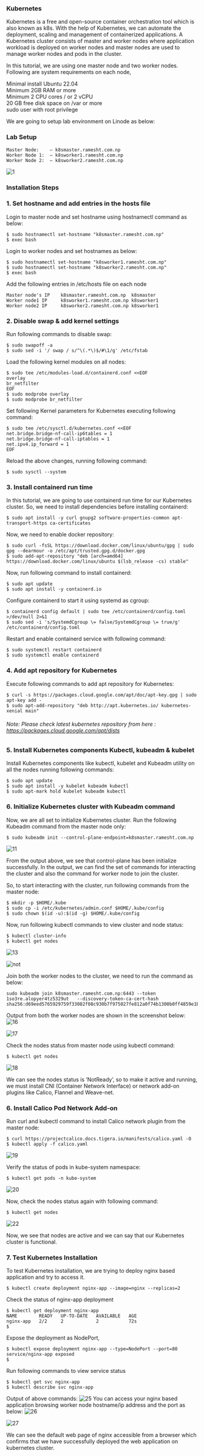 ### Kubernetes
Kubernetes is a free and open-source container orchestration tool which is also known as k8s. With the help of Kubernetes, we can automate the deployment, scaling and management of containerized applications.
A Kubernetes cluster consists of master and worker nodes where application workload is deployed on worker nodes and master nodes are used to manage worker nodes and pods in the cluster.

In this tutorial, we are using one master node and two worker nodes. Following are system requirements on each node,

Minimal install Ubuntu 22.04 <br>
Minimum 2GB RAM or more <br>
Minimum 2 CPU cores / or 2 vCPU <br>
20 GB free disk space on /var or more <br>
sudo user with root privilege <br>

We are going to setup lab environment on Linode as below:
### Lab Setup
```
Master Node:    – k8smaster.ramesht.com.np 
Worker Node 1:  – k8sworker1.ramesht.com.np 
Worker Node 2:  – k8sworker2.ramesht.com.np 
```
![1](https://user-images.githubusercontent.com/11027110/204564852-2f3dd4e6-6fbc-433f-8e40-5087fb283333.jpg)

### Installation Steps

### 1. Set hostname and add entries in the hosts file
Login to master node and set hostname using hostnamectl command as below:
```
$ sudo hostnamectl set-hostname "k8smaster.ramesht.com.np"
$ exec bash
```
Login to worker nodes and set hostnames as below:
```
$ sudo hostnamectl set-hostname "k8sworker1.ramesht.com.np"
$ sudo hostnamectl set-hostname "k8sworker2.ramesht.com.np"
$ exec bash
```
Add the following entries in /etc/hosts file on each node
```
Master node's IP    k8smaster.ramesht.com.np  k8smaster 
Worker node1 IP     k8sworker1.ramesht.com.np k8sworker1 
Worker node2 IP     k8sworker2.ramesht.com.np k8sworker1 
```

### 2. Disable swap & add kernel settings
Run following commands to disable swap:
```
$ sudo swapoff -a
$ sudo sed -i '/ swap / s/^\(.*\)$/#\1/g' /etc/fstab
```
Load the following kernel modules on all nodes:
```
$ sudo tee /etc/modules-load.d/containerd.conf <<EOF
overlay
br_netfilter
EOF
$ sudo modprobe overlay
$ sudo modprobe br_netfilter
```

Set following Kernel parameters for Kubernetes executing following command:
```
$ sudo tee /etc/sysctl.d/kubernetes.conf <<EOF
net.bridge.bridge-nf-call-ip6tables = 1
net.bridge.bridge-nf-call-iptables = 1
net.ipv4.ip_forward = 1
EOF 
```
Reload the above changes, running following command:
```
$ sudo sysctl --system
```

### 3. Install containerd run time

In this tutorial, we are going to use containerd run time for our Kubernetes cluster. So, we need to install dependencies before installing containerd:
```
$ sudo apt install -y curl gnupg2 software-properties-common apt-transport-https ca-certificates
```
Now, we need to enable docker repository:

```
$ sudo curl -fsSL https://download.docker.com/linux/ubuntu/gpg | sudo gpg --dearmour -o /etc/apt/trusted.gpg.d/docker.gpg
$ sudo add-apt-repository "deb [arch=amd64] https://download.docker.com/linux/ubuntu $(lsb_release -cs) stable"
```
Now, run following command to install containerd: 
```
$ sudo apt update
$ sudo apt install -y containerd.io
```
Configure containerd to start it using systemd as cgroup:
```
$ containerd config default | sudo tee /etc/containerd/config.toml >/dev/null 2>&1
$ sudo sed -i 's/SystemdCgroup \= false/SystemdCgroup \= true/g' /etc/containerd/config.toml
```
Restart and enable containerd service with following command:
```
$ sudo systemctl restart containerd
$ sudo systemctl enable containerd
```
### 4. Add apt repository for Kubernetes
Execute following commands to add apt repository for Kubernetes:
```
$ curl -s https://packages.cloud.google.com/apt/doc/apt-key.gpg | sudo apt-key add -
$ sudo apt-add-repository "deb http://apt.kubernetes.io/ kubernetes-xenial main"
```
###### Note: Please check latest kubernetes repository from here : https://packages.cloud.google.com/apt/dists

### 5. Install Kubernetes components Kubectl, kubeadm & kubelet
Install Kubernetes components like kubectl, kubelet and Kubeadm utility on all the nodes running following commands:
```
$ sudo apt update
$ sudo apt install -y kubelet kubeadm kubectl
$ sudo apt-mark hold kubelet kubeadm kubectl
```
### 6. Initialize Kubernetes cluster with Kubeadm command
Now, we are all set to initialize Kubernetes cluster. Run the following Kubeadm command from the master node only:
```
$ sudo kubeadm init --control-plane-endpoint=k8smaster.ramesht.com.np
```

![11](https://user-images.githubusercontent.com/11027110/204588706-24e0a162-0fb9-4f34-a0c6-3bda65444f12.jpg)

From the output above, we see that control-plane has been initialize successfully. In the output, we can find the set of commands for interacting the cluster and also the command for worker node to join the cluster.

So, to start interacting with the cluster, run following commands from the master node:
```
$ mkdir -p $HOME/.kube
$ sudo cp -i /etc/kubernetes/admin.conf $HOME/.kube/config
$ sudo chown $(id -u):$(id -g) $HOME/.kube/config
```
Now, run following kubectl commands to view cluster and node status:
```
$ kubectl cluster-info
$ kubectl get nodes
```

![13](https://user-images.githubusercontent.com/11027110/204589992-7d167fdc-f383-4162-8077-3aa0234f6eb8.jpg)

![not](https://user-images.githubusercontent.com/11027110/204591113-362159f3-bb73-4132-a774-72a8d6b8702b.png)

Join both the worker nodes to the cluster, we need to run the command as below:
```
sudo kubeadm join k8smaster.ramesht.com.np:6443 --token 1so3re.alopyer4tz5329ut   --discovery-token-ca-cert-hash sha256:d69eed5765929759f33082f08c930b7f975027fe812a0f74b1300b0ff4859e1b
```
Output from both the worker nodes are shown in the screenshot below:
![16](https://user-images.githubusercontent.com/11027110/204592060-77285176-d594-4c76-88d4-79596c709801.jpg)

![17](https://user-images.githubusercontent.com/11027110/204592114-84f66f7d-f3c1-4497-adb4-e797a56f2f79.jpg)

Check the nodes status from master node using kubectl command:
```
$ kubectl get nodes
```
![18](https://user-images.githubusercontent.com/11027110/204592750-9036526f-cecb-416a-839d-eeea0a5232be.jpg)

We can see the nodes status is ‘NotReady’, so to make it active and running, we must install CNI (Container Network Interface) or network add-on plugins like Calico, Flannel and Weave-net.

### 6. Install Calico Pod Network Add-on
Run curl and kubectl command to install Calico network plugin from the master node:
```
$ curl https://projectcalico.docs.tigera.io/manifests/calico.yaml -O
$ kubectl apply -f calico.yaml
```
![19](https://user-images.githubusercontent.com/11027110/204594515-1a7b4f0a-9b3f-470d-b7d1-beac87d58289.jpg)

Verify the status of pods in kube-system namespace:
```
$ kubectl get pods -n kube-system
```
![20](https://user-images.githubusercontent.com/11027110/204594703-c48677f3-4b5e-4be4-9094-7c4e2330e78e.jpg)

Now, check the nodes status again with following command:
```
$ kubectl get nodes
```
![22](https://user-images.githubusercontent.com/11027110/204597153-1eb544aa-c261-4f79-baec-8a8969e25863.jpg)

Now, we see that nodes are active and we can say that our Kubernetes cluster is functional.
### 7. Test Kubernetes Installation
To test Kubernetes installation, we are trying to deploy nginx based application and try to access it.
```
$ kubectl create deployment nginx-app --image=nginx --replicas=2
```
Check the status of nginx-app deployment
```
$ kubectl get deployment nginx-app
NAME        READY   UP-TO-DATE   AVAILABLE   AGE
nginx-app   2/2     2            2           72s
$
```
Expose the deployment as NodePort,
```
$ kubectl expose deployment nginx-app --type=NodePort --port=80
service/nginx-app exposed
$
```
Run following commands to view service status
```
$ kubectl get svc nginx-app
$ kubectl describe svc nginx-app
```
Output of above commands:
![25](https://user-images.githubusercontent.com/11027110/204612455-1f1ad0e5-7575-492e-8b70-66a208892058.jpg)
You can access your nginx based application browsing worker node hostname/ip address and the port as below:
![26](https://user-images.githubusercontent.com/11027110/204612889-dbaa065f-aea1-4da3-a732-4af7df9253a9.jpg)

![27](https://user-images.githubusercontent.com/11027110/204612940-cb87bcfa-0d21-43f0-b2f5-35a769079557.jpg)

We can see the default web page of nginx accessible from a browser which confirms that we have successfully deployed the web application on kubernetes cluster.
